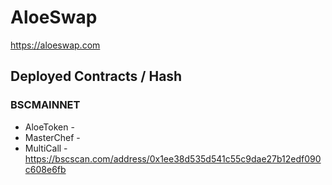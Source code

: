 # AloeSwap

https://aloeswap.com

## Deployed Contracts / Hash

### BSCMAINNET

- AloeToken - 
- MasterChef - 
- MultiCall - https://bscscan.com/address/0x1ee38d535d541c55c9dae27b12edf090c608e6fb
